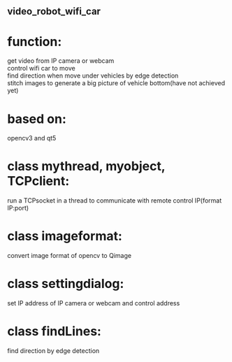 ## video_robot_wifi_car
# function:  
  get video from IP camera or webcam  
  control wifi car to move  
  find direction when move under vehicles by edge detection  
  stitch images to generate a big picture of vehicle bottom(have not achieved yet)  
  
# based on:   
  opencv3 and qt5  
    
# class mythread, myobject, TCPclient:  
  run a TCPsocket in a thread to communicate with remote control IP(format IP:port)  
  
# class imageformat:   
  convert image format of opencv to Qimage  
  
# class settingdialog:  
  set IP address of IP camera or webcam and control address  
  
# class findLines:  
  find direction by edge detection
